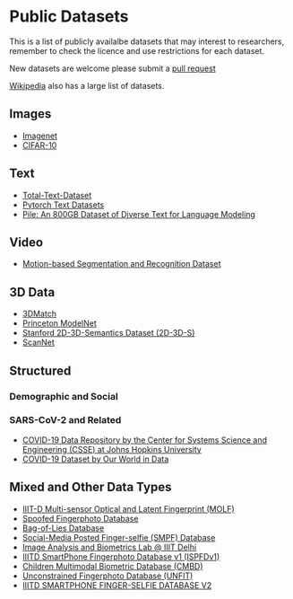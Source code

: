 # Public Datasets
This is a list of publicly availalbe  datasets that may interest to researchers, remember to check the licence and use restrictions for each dataset.

New datasets are welcome please submit a [pull request](https://github.com/kierenAW/public_datasets/pulls)

[Wikipedia](https://en.wikipedia.org/wiki/List_of_datasets_for_machine-learning_research) also has a large list of datasets.

## Images
* [Imagenet](http://image-net.org/)
* [CIFAR-10](https://www.cs.toronto.edu/~kriz/cifar.html)

## Text
* [Total-Text-Dataset](https://github.com/cs-chan/Total-Text-Dataset)
* [Pytorch Text Datasets](https://pytorch.org/text/stable/datasets.html)
* [Pile: An 800GB Dataset of Diverse Text for Language Modeling](https://pile.eleuther.ai/)

## Video
* [Motion-based Segmentation and Recognition Dataset](https://mi.eng.cam.ac.uk/research/projects/VideoRec/CamVid/)

## 3D Data
* [3DMatch](http://3dmatch.cs.princeton.edu/)
* [Princeton ModelNet](https://modelnet.cs.princeton.edu/)
* [Stanford 2D-3D-Semantics Dataset (2D-3D-S)](http://buildingparser.stanford.edu/dataset.html)
* [ScanNet](http://www.scan-net.org/)

## Structured

### Demographic and Social

### SARS-CoV-2 and Related 
* [COVID-19 Data Repository by the Center for Systems Science and Engineering (CSSE) at Johns Hopkins University](https://github.com/CSSEGISandData/COVID-19)
* [COVID-19 Dataset by Our World in Data](https://github.com/owid/covid-19-data)


## Mixed and Other Data Types
* [IIIT-D Multi-sensor Optical and Latent Fingerprint (MOLF)](http://www.iab-rubric.org/resources/molf.html)
* [Spoofed Fingerphoto Database](http://iab-rubric.org/resources/sfd.html)
* [Bag-of-Lies Database](http://iab-rubric.org/resources/BagLies.html)
* [Social-Media Posted Finger-selfie (SMPF) Database](http://iab-rubric.org/resources/smpf.html)
* [Image Analysis and Biometrics Lab @ IIIT Delhi](http://www.iab-rubric.org/resources/mlfpd.html)
* [IIITD SmartPhone Fingerphoto Database v1 (ISPFDv1)](http://iab-rubric.org/resources/spfd.html)
* [Children Multimodal Biometric Database (CMBD)](http://iab-rubric.org/resources/CMBD.html)
* [Unconstrained Fingerphoto Database (UNFIT)](http://iab-rubric.org/resources/UNFIT.html)
* [IIITD SMARTPHONE FINGER-SELFIE DATABASE V2](http://iab-rubric.org/resources/spfd2.html)

